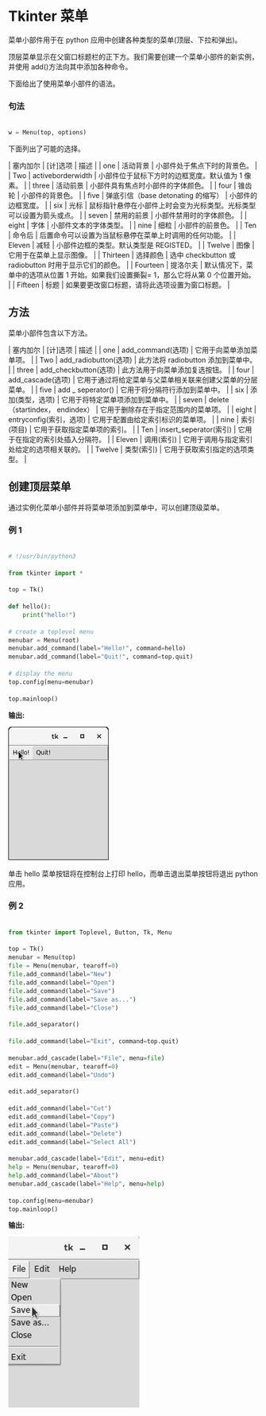 # Tkinter 菜单



菜单小部件用于在 python 应用中创建各种类型的菜单(顶层、下拉和弹出)。

顶层菜单显示在父窗口标题栏的正下方。我们需要创建一个菜单小部件的新实例，并使用 add()方法向其中添加各种命令。

下面给出了使用菜单小部件的语法。

### 句法

```py

w = Menu(top, options) 

```

下面列出了可能的选择。

| 塞内加尔 | [计]选项 | 描述 |
| one | 活动背景 | 小部件处于焦点下时的背景色。 |
| Two | activeborderwidth | 小部件位于鼠标下方时的边框宽度。默认值为 1 像素。 |
| three | 活动前景 | 小部件具有焦点时小部件的字体颜色。 |
| four | 锥齿轮 | 小部件的背景色。 |
| five | 弹底引信（base detonating 的缩写） | 小部件的边框宽度。 |
| six | 光标 | 鼠标指针悬停在小部件上时会变为光标类型。光标类型可以设置为箭头或点。 |
| seven | 禁用的前景 | 小部件禁用时的字体颜色。 |
| eight | 字体 | 小部件文本的字体类型。 |
| nine | 细粒 | 小部件的前景色。 |
| Ten | 命令后 | 后置命令可以设置为当鼠标悬停在菜单上时调用的任何功能。 |
| Eleven | 减轻 | 小部件边框的类型。默认类型是 REGISTED。 |
| Twelve | 图像 | 它用于在菜单上显示图像。 |
| Thirteen | 选择颜色 | 选中 checkbutton 或 radiobutton 时用于显示它们的颜色。 |
| Fourteen | 提洛尔夫 | 默认情况下，菜单中的选项从位置 1 开始。如果我们设置撕裂= 1，那么它将从第 0 个位置开始。 |
| Fifteen | 标题 | 如果要更改窗口标题，请将此选项设置为窗口标题。 |

## 方法

菜单小部件包含以下方法。

| 塞内加尔 | [计]选项 | 描述 |
| one | add_command(选项) | 它用于向菜单添加菜单项。 |
| Two | add_radiobutton(选项) | 此方法将 radiobutton 添加到菜单中。 |
| three | add_checkbutton(选项) | 此方法用于向菜单添加复选按钮。 |
| four | add_cascade(选项) | 它用于通过将给定菜单与父菜单相关联来创建父菜单的分层菜单。 |
| five | add _ seperator() | 它用于将分隔符行添加到菜单中。 |
| six | 添加(类型，选项) | 它用于将特定菜单项添加到菜单中。 |
| seven | delete（startindex， endindex） | 它用于删除存在于指定范围内的菜单项。 |
| eight | entryconfig(索引，选项) | 它用于配置由给定索引标识的菜单项。 |
| nine | 索引(项目) | 它用于获取指定菜单项的索引。 |
| Ten | insert_seperator(索引) | 它用于在指定的索引处插入分隔符。 |
| Eleven | 调用(索引) | 它用于调用与指定索引处给定的选项相关联的。 |
| Twelve | 类型(索引) | 它用于获取索引指定的选项类型。 |

## 创建顶层菜单

通过实例化菜单小部件并将菜单项添加到菜单中，可以创建顶级菜单。

### 例 1

```py

# !/usr/bin/python3

from tkinter import *

top = Tk()

def hello():
    print("hello!")

# create a toplevel menu
menubar = Menu(root)
menubar.add_command(label="Hello!", command=hello)
menubar.add_command(label="Quit!", command=top.quit)

# display the menu
top.config(menu=menubar)

top.mainloop()

```

**输出:**

![Tkinter Menu](img/5560a4c1a20d0fd108ae974f8df88939.png)

单击 hello 菜单按钮将在控制台上打印 hello，而单击退出菜单按钮将退出 python 应用。

### 例 2

```py

from tkinter import Toplevel, Button, Tk, Menu

top = Tk()
menubar = Menu(top)
file = Menu(menubar, tearoff=0)
file.add_command(label="New")
file.add_command(label="Open")
file.add_command(label="Save")
file.add_command(label="Save as...")
file.add_command(label="Close")

file.add_separator()

file.add_command(label="Exit", command=top.quit)

menubar.add_cascade(label="File", menu=file)
edit = Menu(menubar, tearoff=0)
edit.add_command(label="Undo")

edit.add_separator()

edit.add_command(label="Cut")
edit.add_command(label="Copy")
edit.add_command(label="Paste")
edit.add_command(label="Delete")
edit.add_command(label="Select All")

menubar.add_cascade(label="Edit", menu=edit)
help = Menu(menubar, tearoff=0)
help.add_command(label="About")
menubar.add_cascade(label="Help", menu=help)

top.config(menu=menubar)
top.mainloop()

```

**输出:**

![Tkinter Menu](img/bd9e6ad41e5ca6db5ba1f0a0691c6591.png)